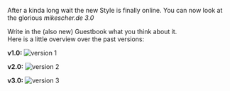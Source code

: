 After a kinda long wait the new Style is finally online. You can now look at the glorious *mikescher.de 3.0*  

Write in the (also new) Guestbook what you think about it.  
Here is a little overview over the past versions:


**v1.0:** ![version 1][1]  

**v2.0:** ![version 2][2]  

**v3.0:** ![version 3][3]

  [1]: /images/log/ms_de_v1.jpg
  [2]: /images/log/ms_de_v2.jpg
  [3]: /images/log/ms_de_v3.jpg